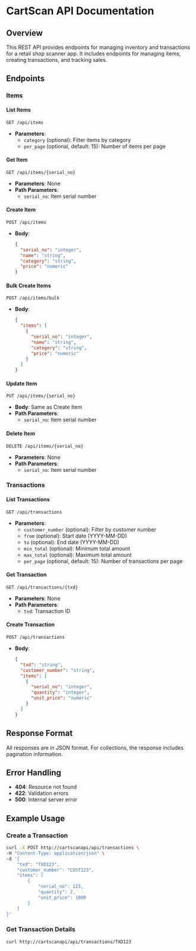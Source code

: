 # CartScan API Documentation

## Overview
This REST API provides endpoints for managing inventory and transactions for a retail shop scanner app. It includes endpoints for managing items, creating transactions, and tracking sales.

## Endpoints

### Items

#### List Items
```
GET /api/items
```
- **Parameters**:
  - `category` (optional): Filter items by category
  - `per_page` (optional, default: 15): Number of items per page

#### Get Item
```
GET /api/items/{serial_no}
```
- **Parameters**: None
- **Path Parameters**:
  - `serial_no`: Item serial number

#### Create Item
```
POST /api/items
```
- **Body**:
  ```json
  {
    "serial_no": "integer",
    "name": "string",
    "category": "string",
    "price": "numeric"
  }
  ```

#### Bulk Create Items
```
POST /api/items/bulk
```
- **Body**:
  ```json
  {
    "items": [
      {
        "serial_no": "integer",
        "name": "string",
        "category": "string",
        "price": "numeric"
      }
    ]
  }
  ```

#### Update Item
```
PUT /api/items/{serial_no}
```
- **Body**: Same as Create Item
- **Path Parameters**:
  - `serial_no`: Item serial number

#### Delete Item
```
DELETE /api/items/{serial_no}
```
- **Parameters**: None
- **Path Parameters**:
  - `serial_no`: Item serial number

### Transactions

#### List Transactions
```
GET /api/transactions
```
- **Parameters**:
  - `customer_number` (optional): Filter by customer number
  - `from` (optional): Start date (YYYY-MM-DD)
  - `to` (optional): End date (YYYY-MM-DD)
  - `min_total` (optional): Minimum total amount
  - `max_total` (optional): Maximum total amount
  - `per_page` (optional, default: 15): Number of transactions per page

#### Get Transaction
```
GET /api/transactions/{txd}
```
- **Parameters**: None
- **Path Parameters**:
  - `txd`: Transaction ID

#### Create Transaction
```
POST /api/transactions
```
- **Body**:
  ```json
  {
    "txd": "string",
    "customer_number": "string",
    "items": [
      {
        "serial_no": "integer",
        "quantity": "integer",
        "unit_price": "numeric"
      }
    ]
  }
  ```

## Response Format
All responses are in JSON format. For collections, the response includes pagination information.

## Error Handling
- **404**: Resource not found
- **422**: Validation errors
- **500**: Internal server error

## Example Usage

### Create a Transaction
```bash
curl -X POST http://cartscanapi/api/transactions \
-H "Content-Type: application/json" \
-d '{
    "txd": "TXD123",
    "customer_number": "CUST123",
    "items": [
        {
            "serial_no": 123,
            "quantity": 2,
            "unit_price": 1000
        }
    ]
}'
```

### Get Transaction Details
```bash
curl http://cartscanapi/api/transactions/TXD123
```
